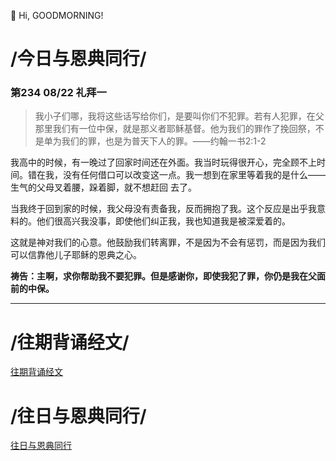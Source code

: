👋 Hi, GOODMORNING!

# /今日与恩典同行/

### 第234 08/22 礼拜一

>我小子们哪，我将这些话写给你们，是要叫你们不犯罪。若有人犯罪，在父那里我们有一位中保，就是那义者耶稣基督。他为我们的罪作了挽回祭，不是单为我们的罪，也是为普天下人的罪。——约翰一书2:1-2

我高中的时候，有一晚过了回家时间还在外面。我当时玩得很开心，完全顾不上时间。错在我，没有任何借口可以改变这一点。我一想到在家里等着我的是什么——生气的父母叉着腰，跺着脚，就不想赶回
去了。

当我终于回到家的时候，我父母没有责备我，反而拥抱了我。这个反应是出乎我意料的。他们很高兴我没事，即使他们纠正我，我也知道我是被深爱着的。

这就是神对我们的心意。他鼓励我们转离罪，不是因为不会有惩罚，而是因为我们可以信靠他儿子耶稣的恩典之心。

**祷告：主啊，求你帮助我不要犯罪。但是感谢你，即使我犯了罪，你仍是我在父面前的中保。**
- - -

# /往期背诵经文/

[往期背诵经文](https://github.com/GOODNEWSNOW/GOODNEWSNOW/blob/main/past%20scripture.md)

# /往日与恩典同行/

[往日与恩典同行](https://github.com/GOODNEWSNOW/GOODNEWSNOW/blob/main/past%20food.md)
